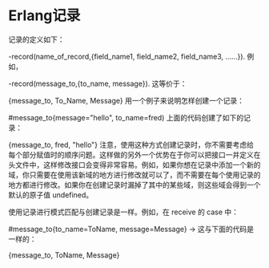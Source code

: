 # Erlang记录

记录的定义如下：

-record(name_of_record,{field_name1, field_name2, field_name3, ......}).
例如，

-record(message_to,{to_name, message}).
这等价于：

{message_to, To_Name, Message}
用一个例子来说明怎样创建一个记录：

#message_to{message="hello", to_name=fred)
上面的代码创建了如下的记录：

{message_to, fred, "hello"}
注意，使用这种方式创建记录时，你不需要考虑给每个部分赋值时的顺序问题。这样做的另外一个优势在于你可以把接口一并定义在头文件中，这样修改接口会变得非常容易。例如，如果你想在记录中添加一个新的域，你只需要在使用该新域的地方进行修改就可以了，而不需要在每个使用记录的地方都进行修改。如果你在创建记录时漏掉了其中的某些域，则这些域会得到一个默认的原子值 undefined。

使用记录进行模式匹配与创建记录是一样。例如，在 receive 的 case 中：

#message_to{to_name=ToName, message=Message} ->
这与下面的代码是一样的：

{message_to, ToName, Message}